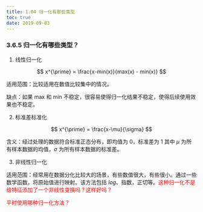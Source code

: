 ```yaml
---
title: 1.04 归一化有那些类型
toc: true
date: 2019-09-03
---
```


### 3.6.5 归一化有哪些类型？

1. 线性归一化

$$
x^{\prime} = \frac{x-min(x)}{max(x) - min(x)}
$$

适用范围：比较适用在数值比较集中的情况。

缺点：如果 max 和 min 不稳定，很容易使得归一化结果不稳定，使得后续使用效果也不稳定。

2. 标准差标准化

$$
x^{\prime} = \frac{x-\mu}{\sigma}
$$

含义：经过处理的数据符合标准正态分布，即均值为 0，标准差为 1 其中 $\mu$ 为所有样本数据的均值，$\sigma$ 为所有样本数据的标准差。

3. 非线性归一化

适用范围：经常用在数据分化比较大的场景，有些数值很大，有些很小。通过一些数学函数，将原始值进行映射。该方法包括 $log$、指数，正切等。<span style="color:red;">这种归一化不是给特征添加了一个非线性变换吗？这样好吗？</span>

<span style="color:red;">平时使用哪种归一化方法？</span>
